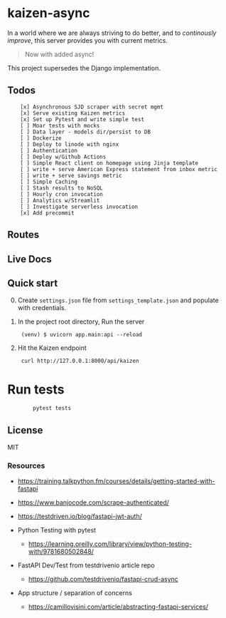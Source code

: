 # kaizen-async

In a world where we are always striving to do better, and to *continously improve*, this server provides you with current metrics.

> Now with added async!

This project supersedes the Django implementation.

## Todos

```
    [x] Asynchronous SJD scraper with secret mgmt
    [x] Serve existing Kaizen metrics
    [x] Set up Pytest and write simple test
    [ ] Moar tests with mocks
    [ ] Data layer - models dir/persist to DB
    [ ] Dockerize
    [ ] Deploy to linode with nginx
    [ ] Authentication
    [ ] Deploy w/Github Actions
    [ ] Simple React client on homepage using Jinja template
    [ ] write + serve American Express statement from inbox metric
    [ ] write + serve savings metric
    [ ] Simple Caching
    [ ] Stash results to NoSQL
    [ ] Hourly cron invocation
    [ ] Analytics w/Streamlit
    [ ] Investigate serverless invocation
    [x] Add precommit
```

## Routes

## Live Docs

## Quick start
0. Create `settings.json` file from `settings_template.json` and populate with credentials.

1. In the project root directory, Run the server

        (venv) $ uvicorn app.main:api --reload

2. Hit the Kaizen endpoint

        curl http://127.0.0.1:8000/api/kaizen

# Run tests

```
        pytest tests
```

## License
MIT

### Resources

- https://training.talkpython.fm/courses/details/getting-started-with-fastapi

- https://www.banjocode.com/scrape-authenticated/

- https://testdriven.io/blog/fastapi-jwt-auth/

- Python Testing with pytest
  - https://learning.oreilly.com/library/view/python-testing-with/9781680502848/

- FastAPI Dev/Test from testdrivenio article repo
  - https://github.com/testdrivenio/fastapi-crud-async

- App structure / separation of concerns
    - https://camillovisini.com/article/abstracting-fastapi-services/
